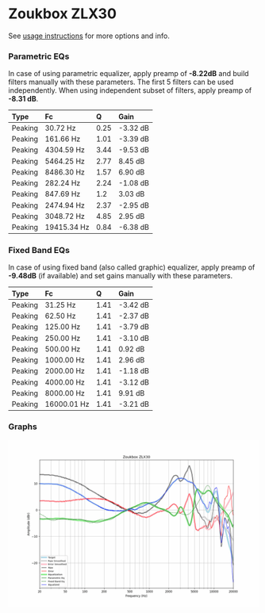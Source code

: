 # Zoukbox ZLX30
See [usage instructions](https://github.com/jaakkopasanen/AutoEq#usage) for more options and info.

### Parametric EQs
In case of using parametric equalizer, apply preamp of **-8.22dB** and build filters manually
with these parameters. The first 5 filters can be used independently.
When using independent subset of filters, apply preamp of **-8.31 dB**.

| Type    | Fc          |    Q | Gain     |
|:--------|:------------|:-----|:---------|
| Peaking | 30.72 Hz    | 0.25 | -3.32 dB |
| Peaking | 161.66 Hz   | 1.01 | -3.39 dB |
| Peaking | 4304.59 Hz  | 3.44 | -9.53 dB |
| Peaking | 5464.25 Hz  | 2.77 | 8.45 dB  |
| Peaking | 8486.30 Hz  | 1.57 | 6.90 dB  |
| Peaking | 282.24 Hz   | 2.24 | -1.08 dB |
| Peaking | 847.69 Hz   | 1.2  | 3.03 dB  |
| Peaking | 2474.94 Hz  | 2.37 | -2.95 dB |
| Peaking | 3048.72 Hz  | 4.85 | 2.95 dB  |
| Peaking | 19415.34 Hz | 0.84 | -6.38 dB |

### Fixed Band EQs
In case of using fixed band (also called graphic) equalizer, apply preamp of **-9.48dB**
(if available) and set gains manually with these parameters.

| Type    | Fc          |    Q | Gain     |
|:--------|:------------|:-----|:---------|
| Peaking | 31.25 Hz    | 1.41 | -3.42 dB |
| Peaking | 62.50 Hz    | 1.41 | -2.37 dB |
| Peaking | 125.00 Hz   | 1.41 | -3.79 dB |
| Peaking | 250.00 Hz   | 1.41 | -3.10 dB |
| Peaking | 500.00 Hz   | 1.41 | 0.92 dB  |
| Peaking | 1000.00 Hz  | 1.41 | 2.96 dB  |
| Peaking | 2000.00 Hz  | 1.41 | -1.18 dB |
| Peaking | 4000.00 Hz  | 1.41 | -3.12 dB |
| Peaking | 8000.00 Hz  | 1.41 | 9.91 dB  |
| Peaking | 16000.01 Hz | 1.41 | -3.21 dB |

### Graphs
![](./Zoukbox%20ZLX30.png)